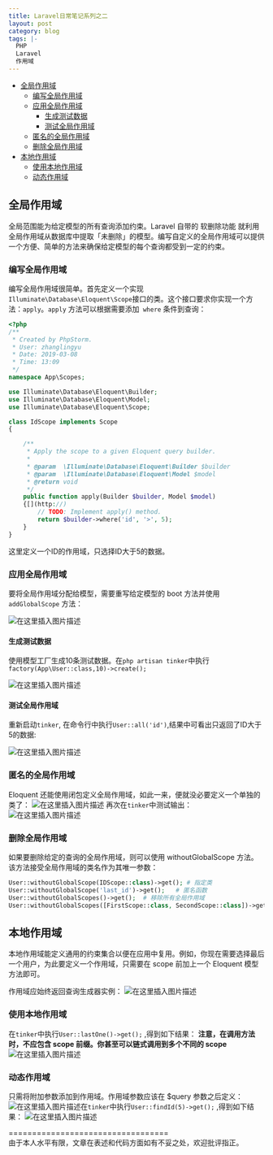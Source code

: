 ```yaml
---
title: Laravel日常笔记系列之二
layout: post
category: blog
tags: |-
  PHP
  Laravel
  作用域
---
```

<!-- TOC -->

- [全局作用域](#全局作用域)
    - [编写全局作用域](#编写全局作用域)
    - [应用全局作用域](#应用全局作用域)
        - [生成测试数据](#生成测试数据)
        - [测试全局作用域](#测试全局作用域)
    - [匿名的全局作用域](#匿名的全局作用域)
    - [删除全局作用域](#删除全局作用域)
- [本地作用域](#本地作用域)
    - [使用本地作用域](#使用本地作用域)
    - [动态作用域](#动态作用域)

<!-- /TOC -->
## 全局作用域
全局范围能为给定模型的所有查询添加约束。Laravel 自带的 软删除功能 就利用全局作用域从数据库中提取「未删除」的模型。编写自定义的全局作用域可以提供一个方便、简单的方法来确保给定模型的每个查询都受到一定的约束。

### 编写全局作用域
编写全局作用域很简单。首先定义一个实现` Illuminate\Database\Eloquent\Scope `接口的类。这个接口要求你实现一个方法：`apply`。`apply` 方法可以根据需要添加` where` 条件到查询：
```php
<?php
/**
 * Created by PhpStorm.
 * User: zhanglingyu
 * Date: 2019-03-08
 * Time: 13:09
 */
namespace App\Scopes;

use Illuminate\Database\Eloquent\Builder;
use Illuminate\Database\Eloquent\Model;
use Illuminate\Database\Eloquent\Scope;

class IdScope implements Scope
{

    /**
     * Apply the scope to a given Eloquent query builder.
     *
     * @param  \Illuminate\Database\Eloquent\Builder $builder
     * @param  \Illuminate\Database\Eloquent\Model $model
     * @return void
     */
    public function apply(Builder $builder, Model $model)
    {[](http://)
        // TODO: Implement apply() method.
        return $builder->where('id', '>', 5);
    }
}
```
这里定义一个ID的作用域，只选择ID大于5的数据。

### 应用全局作用域
要将全局作用域分配给模型，需要重写给定模型的 boot 方法并使用 `addGlobalScope` 方法：

![在这里插入图片描述](https://archerzdip.github.io/assets/post/20190308131756554.png)

#### 生成测试数据
使用模型工厂生成10条测试数据。在`php artisan tinker`中执行	`factory(App\User::class,10)->create();` 

![在这里插入图片描述](https://archerzdip.github.io/assets/post/20190308132116213.png)
#### 测试全局作用域
重新启动`tinker`, 在命令行中执行`User::all('id')`,结果中可看出只返回了ID大于5的数据:

![在这里插入图片描述](https://archerzdip.github.io/assets/post/20190308132532463.png)
### 匿名的全局作用域
Eloquent 还能使用闭包定义全局作用域，如此一来，便就没必要定义一个单独的类了：
![在这里插入图片描述](https://archerzdip.github.io/assets/post/20190308132902167.png)
再次在`tinker`中测试输出：
![在这里插入图片描述](https://archerzdip.github.io/assets/post/20190308132958381.png)
### 删除全局作用域

如果要删除给定的查询的全局作用域，则可以使用 withoutGlobalScope 方法。该方法接受全局作用域的类名作为其唯一参数：

```php
User::withoutGlobalScope(IDScope::class)->get(); # 指定类
User::withoutGlobalScope('last_id')->get();   # 匿名函数
User::withoutGlobalScopes()->get();  # 移除所有全局作用域
User::withoutGlobalScopes([FirstScope::class, SecondScope::class])->get();   # 移除多个类/匿名函数
```

## 本地作用域
本地作用域能定义通用的约束集合以便在应用中复用。例如，你现在需要选择最后一个用户，为此要定义一个作用域，只需要在 scope 前加上一个 Eloquent 模型方法即可。

作用域应始终返回查询生成器实例：
![在这里插入图片描述](https://archerzdip.github.io/assets/post/20190308135721348.png)

### 使用本地作用域

在`tinker`中执行`User::lastOne()->get();` ,得到如下结果：
**注意，在调用方法时，不应包含 scope 前缀。你甚至可以链式调用到多个不同的 scope**
![在这里插入图片描述](https://archerzdip.github.io/assets/post/20190308134621825.png)

### 动态作用域
只需将附加参数添加到作用域。作用域参数应该在 $query 参数之后定义：
![在这里插入图片描述](https://archerzdip.github.io/assets/post/2019030813564547.png)在`tinker`中执行`User::findId(5)->get();` ,得到如下结果：
![在这里插入图片描述](https://archerzdip.github.io/assets/post/20190308135028633.png)


==================================  
由于本人水平有限，文章在表述和代码方面如有不妥之处，欢迎批评指正。